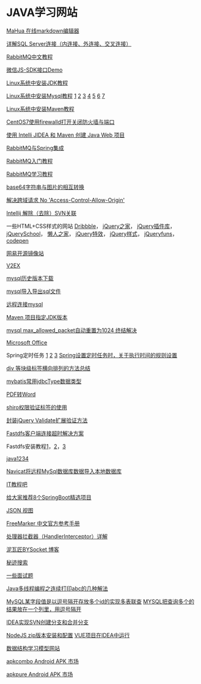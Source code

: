 # JAVA学习网站 #

[MaHua 在线markdown编辑器](http://mahua.jser.me/)

[详解SQL Server连接（内连接、外连接、交叉连接）](http://blog.csdn.net/jiuqiyuliang/article/details/10474221)

[RabbitMQ中文教程](http://www.cnblogs.com/LipeiNet/p/5973061.html)

[微信JS-SDK接口Demo](http://qydev.weixin.qq.com/wiki/index.php?title=%E5%BE%AE%E4%BF%A1JS-SDK%E6%8E%A5%E5%8F%A3)

[Linux系统中安装JDK教程](https://www.cnblogs.com/h--d/p/5071643.html)

[Linux系统中安装Mysql教程](https://www.cnblogs.com/lunatic-cto/p/6123490.html)
[1](http://www.jb51.net/article/91754.htm)
[2](http://blog.csdn.net/coroutines/article/details/7715621)
[3](http://www.jb51.net/article/108752.htm)
[4](http://blog.sina.com.cn/s/blog_694864e60102vaij.html)
[5](http://blog.csdn.net/songmao3145/article/details/77676402)
[6](https://www.cnblogs.com/java-wgm/p/6264767.html)
[7](http://blog.csdn.net/my2010sam/article/details/18664443)

[Linux系统中安装Maven教程](http://blog.csdn.net/jay_1989/article/details/52710189)

[CentOS7使用firewalld打开关闭防火墙与端口](https://www.cnblogs.com/moxiaoan/p/5683743.html)

[使用 Intelli JIDEA 和 Maven 创建 Java Web 项目](http://blog.csdn.net/myarrow/article/details/50824793)

[RabbitMQ与Spring集成](http://blog.csdn.net/JaCman/article/details/50261915)

[RabbitMQ入门教程](http://blog.csdn.net/column/details/18247.html)

[RabbitMQ学习教程](http://blog.csdn.net/column/details/slimina-rabbitmq.html)

[base64字符串与图片的相互转换](http://blog.csdn.net/qq20004604/article/details/72824147)

[解决跨域请求 No 'Access-Control-Allow-Origin'](http://www.jsjtt.com/java/JavaWebkaifa/130.html)

[Intellij 解除（去除）SVN关联](blog.csdn.net/wo541075754/article/details/49659597)

一些HTML+CSS样式的网站
[Dribbble](https://dribbble.com/)，
[jQuery之家](http://www.htmleaf.com/)，
[jQuery插件库](http://www.jq22.com/)，
[jQuerySchool](http://www.jq-school.com/)，
[懒人之家](http://www.lanrenzhijia.com/)，
[jQuery特效](http://www.huiyi8.com/jiaoben/)，
[jQuery样式](https://www.w3cplus.com/)，
[jQueryfuns](http://www.jqueryfuns.com/)，
[codepen](https://codepen.io/)

[网易开源镜像站](http://mirrors.163.com/)

[V2EX](https://www.v2ex.com/)

[mysql历史版本下载](https://downloads.mysql.com/archives/community/)

[mysql导入导出sql文件](https://www.cnblogs.com/jwlfpzj/articles/7998395.html)

[远程连接mysql](http://blog.csdn.net/a19881029/article/details/50805562)

[Maven 项目指定JDK版本](http://blog.csdn.net/maxwoods/article/details/52846930)

[mysql max_allowed_packet自动重置为1024 终结解决](https://www.cnblogs.com/qdpurple/p/5742059.html)

[Microsoft Office](http://t.cn/R2enkTR)

Spring定时任务 [1](https://www.cnblogs.com/tenWood/p/8025183.html) [2](http://blog.csdn.net/qq_33556185/article/details/51852537) [3](http://blog.csdn.net/qq_26525215/article/details/66974880) [Spring设置定时任务时，关于执行时间的规则设置](https://blog.csdn.net/aspnet2002web/article/details/52810569)

[div 等块级标签横向排列的方法总结](http://blog.csdn.net/zmhawk/article/details/73293366)

[mybatis常用jdbcType数据类型](https://www.cnblogs.com/henuyuxiang/p/6233377.html)

[PDF转Word](http://app.xunjiepdf.com/pdf2word)

[shiro权限验证标签的使用](https://www.cnblogs.com/jifeng/p/4500410.html)

[封装jQuery Validate扩展验证方法](https://www.cnblogs.com/linjiqin/p/3433635.html)

[Fastdfs客户端连接超时解决方案](http://blog.csdn.net/tjcyjd/article/details/50808740)

Fastdfs安装教程[1](https://blog.csdn.net/a609733301/article/details/66975626)，[2](https://www.cnblogs.com/huangye-dream/p/3777004.html)，[3](https://blog.csdn.net/pucao_cug/article/details/71758883)

[java1234](http://www.java1234.com/)

[Navicat将远程MySql数据库数据导入本地数据库](https://blog.csdn.net/xyaydddf/article/details/53490362)

[IT教程吧](https://www.itjc8.com/)

[给大家推荐8个SpringBoot精选项目](https://blog.52itstyle.com/archives/3344/)

[JSON 视图](https://www.bejson.com/jsonviewernew/)

[FreeMarker 中文官方参考手册](http://freemarker.foofun.cn/toc.html)

[处理器拦截器（HandlerInterceptor）详解](https://www.jianshu.com/p/1e8d088c2be9)

[泥瓦匠BYSocket 博客](https://www.bysocket.com/)

[秘迹搜索](https://mijisou.com/)

[一些面试题](https://www.cnblogs.com/marsitman/p/9539369.html)

[Java多线程编程之连续打印abc的几种解法](https://www.cnblogs.com/xiaoxi/p/8035725.html)

[MySQL某字段值是以逗号隔开存放多个id的实现多表联查](https://blog.csdn.net/qq_39176834/article/details/83830039)
[MYSQL把查询多个的结果放在一个列里，用逗号隔开](https://blog.csdn.net/tian_tian_gong/article/details/84335486)

[IDEA实现SVN创建分支和合并分支](https://blog.csdn.net/bigcharsen/article/details/82230249)

[NodeJS zip版本安装和配置](https://www.jianshu.com/p/b0f97e20283f) [VUE项目在IDEA中运行](https://blog.csdn.net/Nancy50/article/details/84998636)

[数据结构学习模型网站](https://www.cs.usfca.edu/~galles/visualization/Algorithms.html)

[apkcombo Android APK 市场](https://apkcombo.com/zh-cn/)

[apkpure Android APK 市场](https://apkpure.com/cn)
